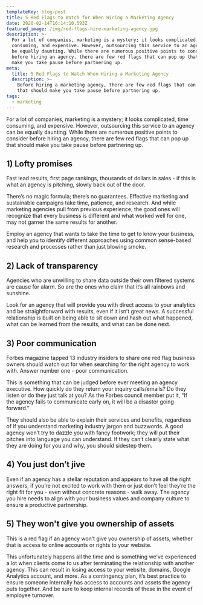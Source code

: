 ```yaml
---
templateKey: blog-post
title: 5 Red Flags to Watch for When Hiring a Marketing Agency
date: 2020-02-14T16:14:10.593Z
featured_image: /img/red-flags-hire-marketing-agency.jpg
description: >-
  For a lot of companies, marketing is a mystery; it looks complicated, time
  consuming, and expensive. However, outsourcing this service to an agency can
  be equally daunting. While there are numerous positive points to consider
  before hiring an agency, there are few red flags that can pop up that should
  make you take pause before partnering up.
meta:
  title: 5 Red Flags to Watch When Hiring a Marketing Agency
  description: >-
    Before hiring a marketing agency, there are few red flags that can pop up
    that should make you take pause before partnering up.
tags:
  - marketing
---
```

For a lot of companies, marketing is a mystery; it looks complicated, time consuming, and expensive. However, outsourcing this service to an agency can be equally daunting. While there are numerous positive points to consider before hiring an agency, there are few red flags that can pop up that should make you take pause before partnering up.

## 1) Lofty promises

Fast lead results, first page rankings, thousands of dollars in sales - if this is what an agency is pitching, slowly back out of the door. 

There’s no magic formula; there’s no guarantees. Effective marketing and sustainable campaigns take time, patience, and research. And while marketing agencies pull from previous experience, the good ones will recognize that every business is different and what worked well for one, may not garner the same results for another. 

Employ an agency that wants to take the time to get to know your business, and help you to identify different approaches using common sense-based research and processes rather than just blowing smoke. 

## 2) Lack of transparency

Agencies who are unwilling to share data outside their own filtered systems are cause for alarm. So are the ones who claim that it’s all rainbows and sunshine.

Look for an agency that will provide you with direct access to your analytics and be straightforward with results, even if it isn’t great news. A successful relationship is built on being able to sit down and hash out what happened, what can be learned from the results, and what can be done next.

## 3) Poor communication

Forbes magazine tapped 13 industry insiders to share one red flag business owners should watch out for when searching for the right agency to work with. Answer number one - poor communication.

This is something that can be judged before ever meeting an agency executive. How quickly do they return your inquiry calls/emails? Do they listen or do they just talk at you? As the Forbes council member put it, “If the agency fails to communicate early on, it will be a disaster going forward.”

They should also be able to explain their services and benefits, regardless of if you understand marketing industry jargon and buzzwords. A good agency won’t try to dazzle you with fancy footwork; they will put their pitches into language you can understand. If they can’t clearly state what they are doing for you and why, you should sidestep them.

## 4) You just don’t jive

Even if an agency has a stellar reputation and appears to have all the right answers, if you’re not excited to work with them or just don’t feel they’re the right fit for you - even without concrete reasons  - walk away. The agency you hire needs to align with your business values and company culture to ensure a productive partnership.  

## 5) They won't give you ownership of assets

This is a red flag if an agency won’t give you ownership of assets, whether that is access to online accounts or rights to your website. 

This unfortunately happens all the time and is something we’ve experienced a lot when clients come to us after terminating the relationship with another agency. This can result in losing access to your website, domains, Google Analytics account, and more. As a contingency plan, it’s best practice to ensure someone internally has access to accounts and assets the agency puts together. And be sure to keep internal records of these in the event of employee turnover.
